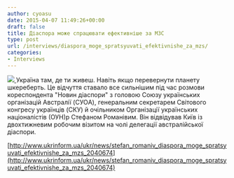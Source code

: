 ```yaml
---
author: cyoasu
date: 2015-04-07 11:49:26+00:00
draft: false
title: Діаспора може спрацювати ефективніше за МЗС
type: post
url: /interviews/diaspora_moge_spratsyuvati_efektivnishe_za_mzs/
categories:
- Interviews
---
```


[![](http://www.ukrinform.ua/files/news/ukr/images/307/362/middle_7f00990bb641729ab4dc1093a7b22d24.jpg)
](http://www.ukrinform.ua/ukr/news/stefan_romaniv_diaspora_moge_spratsyuvati_efektivnishe_za_mzs_2040674)Україна там, де ти живеш. Навіть якщо перевернути планету шкереберть. Це відчуття ставало все сильнішим під час розмови кореспондента "Новин діаспори" з головою Союзу українських організацій Австралії (CУОA), генеральним секретарем Світового конгресу українців (CКУ) й очільником Організації українських націоналістів (ОУН)p Стефаном Романівим. Він відвідував Київ із двохтижневим робочим візитом на чолі делегації австралійської діаспори.

[http://www.ukrinform.ua/ukr/news/stefan_romaniv_diaspora_moge_spratsyuvati_efektivnishe_za_mzs_2040674](http://www.ukrinform.ua/ukr/news/stefan_romaniv_diaspora_moge_spratsyuvati_efektivnishe_za_mzs_2040674)
